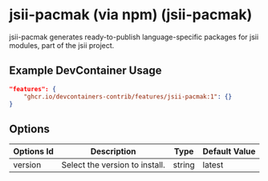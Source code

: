 
# jsii-pacmak (via npm) (jsii-pacmak)

jsii-pacmak generates ready-to-publish language-specific packages for jsii modules, part of the jsii project.

## Example DevContainer Usage

```json
"features": {
    "ghcr.io/devcontainers-contrib/features/jsii-pacmak:1": {}
}
```

## Options

| Options Id | Description | Type | Default Value |
|-----|-----|-----|-----|
| version | Select the version to install. | string | latest |


